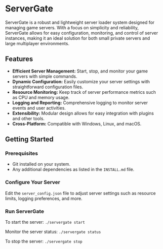 # ServerGate

ServerGate is a robust and lightweight server loader system designed for managing game servers. With a focus on simplicity and reliability, ServerGate allows for easy configuration, monitoring, and control of server instances, making it an ideal solution for both small private servers and large multiplayer environments.

## Features

- **Efficient Server Management:** Start, stop, and monitor your game servers with simple commands.
- **Dynamic Configuration:** Easily customize your server settings with straightforward configuration files.
- **Resource Monitoring:** Keep track of server performance metrics such as CPU and memory usage.
- **Logging and Reporting:** Comprehensive logging to monitor server events and user activities.
- **Extensibility:** Modular design allows for easy integration with plugins and other tools.
- **Cross-Platform:** Compatible with Windows, Linux, and macOS.

## Getting Started

### Prerequisites

- Git installed on your system.
- Any additional dependencies as listed in the `INSTALL.md` file.

### Configure Your Server

Edit the `server_config.json` file to adjust server settings such as resource limits, logging preferences, and more.

### Run ServerGate
To start the server: ```./servergate start ```

Monitor the server status: ```./servergate status```

To stop the server: ```./servergate stop```
